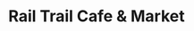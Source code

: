 ---
title: "Rail Trail Cafe & Market"
url: /coldstream/rail-trail-cafe-und-market/
shop: Lebensmittel
---